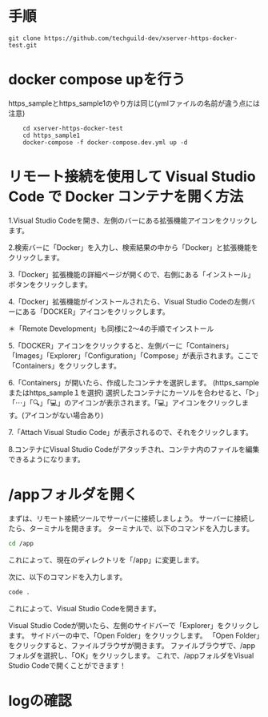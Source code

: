 # 手順

```shell
git clone https://github.com/techguild-dev/xserver-https-docker-test.git
```

# docker compose upを行う
https_sampleとhttps_sample1のやり方は同じ(ymlファイルの名前が違う点には注意)
    
```shell
    cd xserver-https-docker-test
    cd https_sample1
    docker-compose -f docker-compose.dev.yml up -d
```
# リモート接続を使用して Visual Studio Code で Docker コンテナを開く方法

1.Visual Studio Codeを開き、左側のバーにある拡張機能アイコンをクリックします。


2.検索バーに「Docker」を入力し、検索結果の中から「Docker」と拡張機能をクリックします。


3.「Docker」拡張機能の詳細ページが開くので、右側にある「インストール」ボタンをクリックします。


4.「Docker」拡張機能がインストールされたら、Visual Studio Codeの左側バーにある「DOCKER」アイコンをクリックします。


＊「Remote Development」も同様に2〜4の手順でインストール


5.「DOCKER」アイコンをクリックすると、左側バーに「Containers」「Images」「Explorer」「Configuration」「Compose」が表示されます。ここで「Containers」をクリックします。


6.「Containers」が開いたら、作成したコンテナを選択します。
(https_sampleまたはhttps_sample１を選択)
選択したコンテナにカーソルを合わせると、「▷」「⋯」「🔍」「💻」のアイコンが表示されます。「💻」アイコンをクリックします。(アイコンがない場合あり)


7.「Attach Visual Studio Code」が表示されるので、それをクリックします。


8.コンテナにVisual Studio Codeがアタッチされ、コンテナ内のファイルを編集できるようになります。


# /appフォルダを開く

まずは、リモート接続ツールでサーバーに接続しましょう。
サーバーに接続したら、ターミナルを開きます。
ターミナルで、以下のコマンドを入力します。
```bash
cd /app
```
これによって、現在のディレクトリを「/app」に変更します。


次に、以下のコマンドを入力します。
```bash
code .
```
これによって、Visual Studio Codeを開きます。


Visual Studio Codeが開いたら、左側のサイドバーで「Explorer」をクリックします。
サイドバーの中で、「Open Folder」をクリックします。
「Open Folder」をクリックすると、ファイルブラウザが開きます。
ファイルブラウザで、/appフォルダを選択し、「OK」をクリックします。
これで、/appフォルダをVisual Studio Codeで開くことができます！

# logの確認
